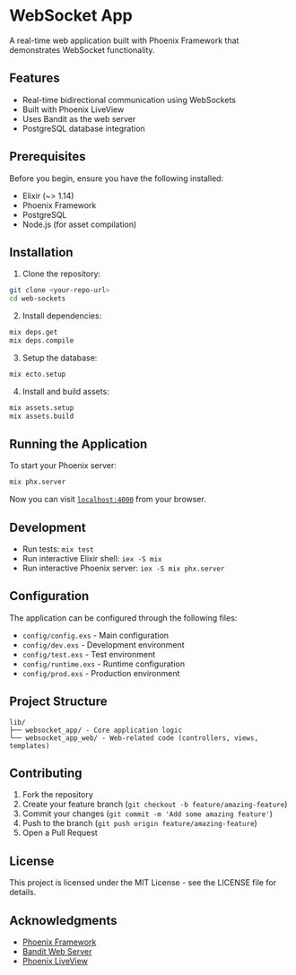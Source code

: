 # WebSocket App

A real-time web application built with Phoenix Framework that demonstrates WebSocket functionality.

## Features

- Real-time bidirectional communication using WebSockets
- Built with Phoenix LiveView
- Uses Bandit as the web server
- PostgreSQL database integration

## Prerequisites

Before you begin, ensure you have the following installed:
- Elixir (~> 1.14)
- Phoenix Framework
- PostgreSQL
- Node.js (for asset compilation)

## Installation

1. Clone the repository:
```bash
git clone <your-repo-url>
cd web-sockets
```

2. Install dependencies:
```bash
mix deps.get
mix deps.compile
```

3. Setup the database:
```bash
mix ecto.setup
```

4. Install and build assets:
```bash
mix assets.setup
mix assets.build
```

## Running the Application

To start your Phoenix server:

```bash
mix phx.server
```

Now you can visit [`localhost:4000`](http://localhost:4000) from your browser.

## Development

- Run tests: `mix test`
- Run interactive Elixir shell: `iex -S mix`
- Run interactive Phoenix server: `iex -S mix phx.server`

## Configuration

The application can be configured through the following files:
- `config/config.exs` - Main configuration
- `config/dev.exs` - Development environment
- `config/test.exs` - Test environment
- `config/runtime.exs` - Runtime configuration
- `config/prod.exs` - Production environment

## Project Structure

```
lib/
├── websocket_app/ - Core application logic
└── websocket_app_web/ - Web-related code (controllers, views, templates)
```

## Contributing

1. Fork the repository
2. Create your feature branch (`git checkout -b feature/amazing-feature`)
3. Commit your changes (`git commit -m 'Add some amazing feature'`)
4. Push to the branch (`git push origin feature/amazing-feature`)
5. Open a Pull Request

## License

This project is licensed under the MIT License - see the LICENSE file for details.

## Acknowledgments

- [Phoenix Framework](https://www.phoenixframework.org/)
- [Bandit Web Server](https://github.com/mtrudel/bandit)
- [Phoenix LiveView](https://github.com/phoenixframework/phoenix_live_view)
